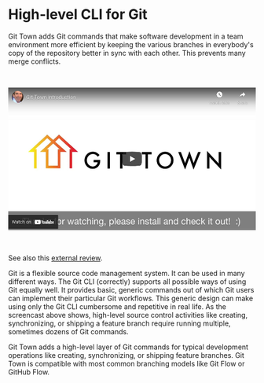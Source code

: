 # High-level CLI for Git

Git Town adds Git commands that make software development in a team environment
more efficient by keeping the various branches in everybody's copy of the
repository better in sync with each other. This prevents many merge conflicts.

<br>
<p align="center">
  <a href="https://youtu.be/4QDgQajqxRw" target="_blank">
    <img src="video.jpg" width="517" height="290" alt="screencast">
  </a>
</p>
<br>

See also this
[external review](https://www.softpedia.com/get/Programming/Other-Programming-Files/Git-Town.shtml).

Git is a flexible source code management system. It can be used in many
different ways. The Git CLI (correctly) supports all possible ways of using Git
equally well. It provides basic, generic commands out of which Git users can
implement their particular Git workflows. This generic design can make using
only the Git CLI cumbersome and repetitive in real life. As the screencast above
shows, high-level source control activities like creating, synchronizing, or
shipping a feature branch require running multiple, sometimes dozens of Git
commands.

Git Town adds a high-level layer of Git commands for typical development
operations like creating, synchronizing, or shipping feature branches. Git Town
is compatible with most common branching models like Git Flow or GitHub Flow.
